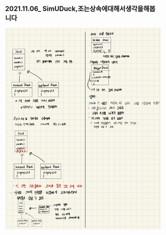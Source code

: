 ## 2021.11.06_ SimUDuck,조는상속에대해서생각을해봅니다

![image-20211106230647813](2021.11.06_SimUDuck,조는상속에대해서생각을해봅니다.assets/image-20211106230647813.png)